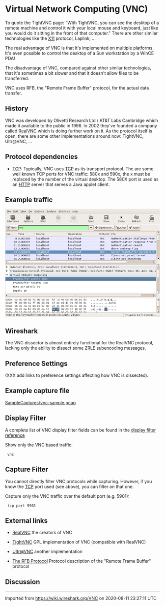 # Virtual Network Computing (VNC)

To quote the TightVNC page: "With TightVNC, you can see the desktop of a remote machine and control it with your local mouse and keyboard, just like you would do it sitting in the front of that computer." There are other similar technologies like the [X11](/X11) protocol, Laplink, ...

The real advantage of VNC is that it's implemented on multiple platforms. It's even possible to control the desktop of a Sun workstation by a WinCE PDA\!

The disadvantage of VNC, compared against other similar technologies, that it's sometimes a bit slower and that it doesn't allow files to be transferred.

VNC uses RFB, the "Remote Frame Buffer" protocol, for the actual data transfer.

## History

VNC was developed by Olivetti Research Ltd / AT\&T Labs Cambridge which made it available to the public in 1998. In 2002 they've founded a company called [RealVNC](http://www.realvnc.com/) which is doing further work on it. As the protocol itself is open, there are some other implementations around now: TightVNC, Ultr@VNC, ...

## Protocol dependencies

  - [TCP](/TCP): Typically, VNC uses [TCP](/TCP) as its transport protocol. The are some well known TCP ports for VNC traffic: 580x and 590x, the x must be replaced by the number of the virtual desktop. The 580X port is used as an [HTTP](/HTTP) server that serves a Java applet client.

## Example traffic

![vnc.png](uploads/__moin_import__/attachments/VNC/vnc.png "vnc.png")

## Wireshark

The VNC dissector is almost entirely functional for the RealVNC protocol, lacking only the ability to dissect some ZRLE subencoding messages.

## Preference Settings

(XXX add links to preference settings affecting how VNC is dissected).

## Example capture file

[SampleCaptures/vnc-sample.pcap](uploads/__moin_import__/attachments/SampleCaptures/vnc-sample.pcap)

## Display Filter

A complete list of VNC display filter fields can be found in the [display filter reference](http://www.wireshark.org/docs/dfref/v/vnc.html)

Show only the VNC based traffic:

``` 
 vnc 
```

## Capture Filter

You cannot directly filter VNC protocols while capturing. However, if you know the [TCP](/TCP) port used (see above), you can filter on that one.

Capture only the VNC traffic over the default port (e.g. 5901):

``` 
 tcp port 5901 
```

## External links

  - [RealVNC](http://www.realvnc.com/) the creators of VNC

  - [TightVNC](http://www.tightvnc.com/) GPL implementation of VNC (compatible with RealVNC)

  - [Ultr@VNC](http://ultravnc.sourceforge.net/) another implementation

  - [The RFB Protocol](http://www.realvnc.com/docs/rfbproto.pdf) Protocol description of the "Remote Frame Buffer" protocol

## Discussion

---

Imported from https://wiki.wireshark.org/VNC on 2020-08-11 23:27:11 UTC
